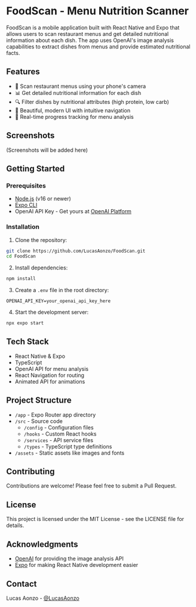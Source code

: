 # FoodScan - Menu Nutrition Scanner

FoodScan is a mobile application built with React Native and Expo that allows users to scan restaurant menus and get detailed nutritional information about each dish. The app uses OpenAI's image analysis capabilities to extract dishes from menus and provide estimated nutritional facts.

## Features

- 📸 Scan restaurant menus using your phone's camera
- 📊 Get detailed nutritional information for each dish
- 🔍 Filter dishes by nutritional attributes (high protein, low carb)
- 📱 Beautiful, modern UI with intuitive navigation
- 🚀 Real-time progress tracking for menu analysis

## Screenshots

(Screenshots will be added here)

## Getting Started

### Prerequisites

- [Node.js](https://nodejs.org/en/) (v16 or newer)
- [Expo CLI](https://docs.expo.dev/get-started/installation/)
- OpenAI API Key - Get yours at [OpenAI Platform](https://platform.openai.com/api-keys)

### Installation

1. Clone the repository:

```bash
git clone https://github.com/LucasAonzo/FoodScan.git
cd FoodScan
```

2. Install dependencies:

```bash
npm install
```

3. Create a `.env` file in the root directory:

```
OPENAI_API_KEY=your_openai_api_key_here
```

4. Start the development server:

```bash
npx expo start
```

## Tech Stack

- React Native & Expo
- TypeScript
- OpenAI API for menu analysis
- React Navigation for routing
- Animated API for animations

## Project Structure

- `/app` - Expo Router app directory
- `/src` - Source code
  - `/config` - Configuration files
  - `/hooks` - Custom React hooks
  - `/services` - API service files
  - `/types` - TypeScript type definitions
- `/assets` - Static assets like images and fonts

## Contributing

Contributions are welcome! Please feel free to submit a Pull Request.

## License

This project is licensed under the MIT License - see the LICENSE file for details.

## Acknowledgments

- [OpenAI](https://openai.com/) for providing the image analysis API
- [Expo](https://expo.dev/) for making React Native development easier

## Contact

Lucas Aonzo - [@LucasAonzo](https://github.com/LucasAonzo)